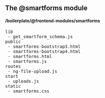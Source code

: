 ## The @smartforms module
#### /boilerplate/@frontend-modules/smartforms
<pre>
lib
 - get_smartform_schema.js
public
 - smartforms-bootstrap3.html
 - smartforms-bootstrap4.html
 - smartforms.html
 - smartforms.js
routes
 - ng-file-upload.js
start
 - uploads.js
static
 - smartforms.css
</pre>

